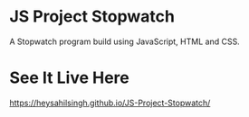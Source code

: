 # JS Project Stopwatch

A Stopwatch program build using JavaScript, HTML and CSS.

# See It Live Here

https://heysahilsingh.github.io/JS-Project-Stopwatch/
